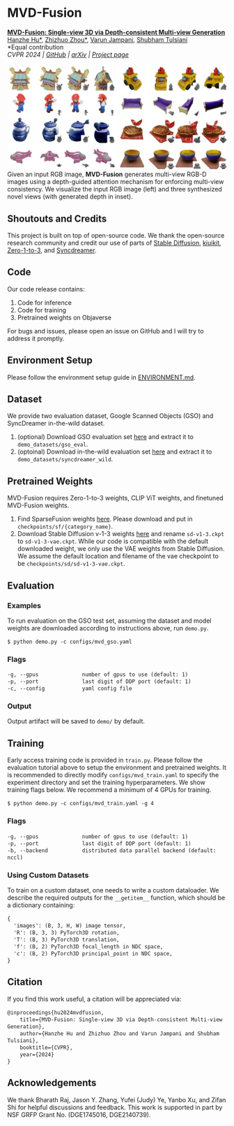 # MVD-Fusion

[**MVD-Fusion: Single-view 3D via Depth-consistent Multi-view Generation**](https://mvd-fusion.github.io/)<br/>
[Hanzhe Hu*](https://hzhupku.github.io/),
[Zhizhuo Zhou*](https://www.zhiz.dev/),
[Varun Jampani](https://varunjampani.github.io/),
[Shubham Tulsiani](https://shubhtuls.github.io/)<br/>
*Equal contribution<br/>
_CVPR 2024 | [GitHub](https://github.com/zhizdev/mvdfusion) | [arXiv]() | [Project page](https://mvd-fusion.github.io/)_

![txt2img-stable2](media/teaser.jpg)
Given an input RGB image, **MVD-Fusion** generates multi-view RGB-D images using a depth-guided attention mechanism for enforcing multi-view consistency. We visualize the input RGB image (left) and three synthesized novel views (with generated depth in inset).


## Shoutouts and Credits
This project is built on top of open-source code. We thank the open-source research community and credit our use of parts of [Stable Diffusion](https://github.com/CompVis/stable-diffusion), [kiuikit](), [Zero-1-to-3](), and [Syncdreamer]().


## Code
Our code release contains:

1. Code for inference
2. Code for training
3. Pretrained weights on Objaverse

For bugs and issues, please open an issue on GitHub and I will try to address it promptly.


## Environment Setup
Please follow the environment setup guide in [ENVIRONMENT.md](ENVIRONMENT.md).

## Dataset
We provide two evaluation dataset, Google Scanned Objects (GSO) and SyncDreamer in-the-wild dataset. 

1. (optional) Download GSO evaluation set [here]() and extract it to `demo_datasets/gso_eval`.
2. (optoinal) Download in-the-wild evaluation set [here]() and extract it to `demo_datasets/syncdreamer_wild`.

## Pretrained Weights
MVD-Fusion requires Zero-1-to-3 weights, CLIP ViT weights, and finetuned MVD-Fusion weights. 
1. Find SparseFusion weights [here](https://drive.google.com/drive/folders/1Czsnf-PVjwH-HL7K5mTt_kF9u-PVWRyL?usp=share_link). Please download and put in `checkpoints/sf/{category_name}`. 
2. Download Stable Diffusion v-1-3 weights [here](https://huggingface.co/CompVis/stable-diffusion-v-1-3-original) and rename `sd-v1-3.ckpt` to `sd-v1-3-vae.ckpt`. While our code is compatible with the default downloaded weight, we only use the VAE weights from Stable Diffusion. We assume the default location and filename of the vae checkpoint to be `checkpoints/sd/sd-v1-3-vae.ckpt`. 

## Evaluation


### Examples
To run evaluation on the GSO test set, assuming the dataset and model weights are downloaded according to instructions above, run `demo.py`.


```shell
$ python demo.py -c configs/mvd_gso.yaml
```

### Flags
```
-g, --gpus              number of gpus to use (default: 1)
-p, --port              last digit of DDP port (default: 1)
-c, --config            yaml config file
```

### Output
Output artifact will be saved to `demo/` by default. 


## Training
Early access training code is provided in `train.py`. Please follow the evaluation tutorial above to setup the environment and pretrained  weights. It is recommended to directly modify `configs/mvd_train.yaml` to specify the experiment directory and set the training hyperparameters. We show training flags below. We recommend a minimum of 4 GPUs for training. 

```shell
$ python demo.py -c configs/mvd_train.yaml -g 4
```

### Flags
```
-g, --gpus              number of gpus to use (default: 1)
-p, --port              last digit of DDP port (default: 1)
-b, --backend           distributed data parallel backend (default: nccl)
```

### Using Custom Datasets
To train on a custom dataset, one needs to write a custom dataloader. We describe the required outputs for the `__getitem__` function, which should be a dictionary containing:
```
{
  'images': (B, 3, H, W) image tensor,
  'R': (B, 3, 3) PyTorch3D rotation,
  'T': (B, 3) PyTorch3D translation,
  'f': (B, 2) PyTorch3D focal_length in NDC space,
  'c': (B, 2) PyTorch3D principal_point in NDC space,
}
```


## Citation
If you find this work useful, a citation will be appreciated via:

```
@inproceedings{hu2024mvdfusion,
    title={MVD-Fusion: Single-view 3D via Depth-consistent Multi-view Generation}, 
    author={Hanzhe Hu and Zhizhuo Zhou and Varun Jampani and Shubham Tulsiani},
    booktitle={CVPR},
    year={2024}
}
```

## Acknowledgements 
We thank Bharath Raj, Jason Y. Zhang, Yufei (Judy) Ye, Yanbo Xu, and Zifan Shi for helpful discussions and feedback. This work is supported in part by NSF GRFP Grant No. (DGE1745016, DGE2140739).